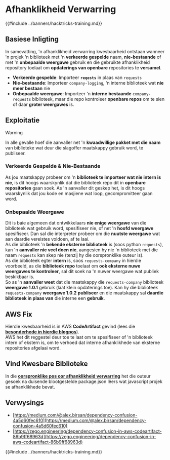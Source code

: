 # Afhanklikheid Verwarring

{{#include ../banners/hacktricks-training.md}}


## Basiese Inligting

In samevatting, 'n afhanklikheid verwarring kwesbaarheid ontstaan wanneer 'n projek 'n biblioteek met 'n **verkeerde gespelde** naam, **nie-bestaande** of met 'n **onbepaalde weergawe** gebruik en die gebruikte afhanklikheid repository toelaat om **opdaterings van openbare** repositories te **versamel**.

- **Verkeerde gespelde**: Importeer **`reqests`** in plaas van `requests`
- **Nie-bestaande**: Importeer `company-logging`, 'n interne biblioteek wat **nie meer bestaan** nie
- **Onbepaalde weergawe**: Importeer 'n **interne** **bestaande** `company-requests` biblioteek, maar die repo kontroleer **openbare repos** om te sien of daar **groter weergawes** is.

## Exploitatie

> [!WARNING]
> In alle gevalle hoef die aanvaller net 'n **kwaadwillige pakket met die naam** van biblioteke wat deur die slagoffer maatskappy gebruik word, te publiseer.

### Verkeerde Gespelde & Nie-Bestaande

As jou maatskappy probeer om 'n **biblioteek te importeer wat nie intern is nie**, is dit hoogs waarskynlik dat die biblioteek repo dit in **openbare repositories** gaan soek. As 'n aanvaller dit geskep het, is dit hoogs waarskynlik dat jou kode en masjiene wat loop, gecompromitteer gaan word.

### Onbepaalde Weergawe

Dit is baie algemeen dat ontwikkelaars **nie enige weergawe** van die biblioteek wat gebruik word, spesifiseer nie, of net 'n **hoofd weergawe** spesifiseer. Dan sal die interpreter probeer om die **nuutste weergawe** wat aan daardie vereistes voldoen, af te laai.\
As die biblioteek 'n **bekende eksterne biblioteek** is (soos python `requests`), kan 'n **aanvaller nie veel doen nie**, aangesien hy nie 'n biblioteek met die naam `requests` kan skep nie (tenzij hy die oorspronklike outeur is).\
As die biblioteek egter **intern** is, soos `requests-company` in hierdie voorbeeld, as die **biblioteek repo** toelaat om **ook eksterne nuwe weergawes te kontroleer**, sal dit soek na 'n nuwer weergawe wat publiek beskikbaar is.\
So as 'n **aanvaller weet** dat die maatskappy die `requests-company` biblioteek **weergawe 1.0.1** gebruik (laat klein opdaterings toe). Kan hy die biblioteek `requests-company` **weergawe 1.0.2** **publiseer** en die maatskappy sal **daardie biblioteek in plaas van** die interne een **gebruik**.

## AWS Fix

Hierdie kwesbaarheid is in AWS **CodeArtifact** gevind (lees die [**besonderhede in hierdie blogpos**](https://zego.engineering/dependency-confusion-in-aws-codeartifact-86b9ff68963d)).\
AWS het dit reggestel deur toe te laat om te spesifiseer of 'n biblioteek intern of ekstern is, om te verhoed dat interne afhanklikhede van eksterne repositories afgelaai word.

## Vind Kwesbare Biblioteke

In die [**oorspronklike pos oor afhanklikheid verwarring**](https://medium.com/@alex.birsan/dependency-confusion-4a5d60fec610) het die outeur gesoek na duisende blootgestelde package.json lêers wat javascript projek se afhanklikhede bevat.

## Verwysings

- [https://medium.com/@alex.birsan/dependency-confusion-4a5d60fec610](https://medium.com/@alex.birsan/dependency-confusion-4a5d60fec610)
- [https://zego.engineering/dependency-confusion-in-aws-codeartifact-86b9ff68963d](https://zego.engineering/dependency-confusion-in-aws-codeartifact-86b9ff68963d)


{{#include ../banners/hacktricks-training.md}}
